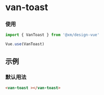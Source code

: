 # van-toast

### 使用

```js
import { VanToast } from '@xm/design-vue'

Vue.use(VanToast)
```

## 示例

### 默认用法

```html
<van-toast ></van-toast>
```
